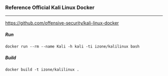 ### Reference Official Kali Linux Docker
-----
https://github.com/offensive-security/kali-linux-docker

##### Run
```
docker run --rm --name Kali -h kali -ti izone/kalilinux bash
```
##### Build
```
docker build -t izone/kalilinux .
```
